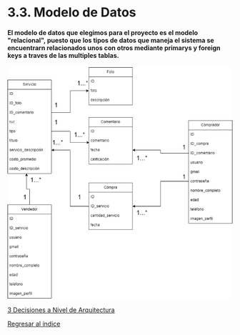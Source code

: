 # 3.3. Modelo de Datos

#### El modelo de datos que elegimos para el proyecto es el modelo "relacional", puesto que los tipos de datos que maneja el sistema se encuentrarn relacionados unos con otros  mediante primarys y foreign keys a traves de las multiples tablas.
![image](./diagrama.png)

[3 Decisiones a Nivel de Arquitectura](../3.md)

[Regresar al índice](../../README.md)
